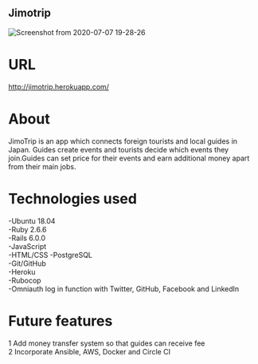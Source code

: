 ## Jimotrip

![Screenshot from 2020-07-07 19-28-26](https://user-images.githubusercontent.com/10365357/86768232-2d850900-c088-11ea-8a9a-577d48f6cff7.png)

# URL
http://jimotrip.herokuapp.com/

# About
JimoTrip is an app which connects foreign tourists and local guides in Japan. Guides create events and tourists decide which events they join.Guides can set price for their events and earn additional money apart from their main jobs.

# Technologies used
-Ubuntu 18.04  
-Ruby 2.6.6  
-Rails 6.0.0  
-JavaScript  
-HTML/CSS 
-PostgreSQL  
-Git/GitHub  
-Heroku  
-Rubocop  
-Omniauth log in function with Twitter, GitHub, Facebook and LinkedIn

# Future features
1 Add money transfer system so that guides can receive fee  
2 Incorporate Ansible, AWS, Docker and Circle CI
